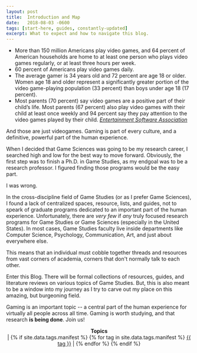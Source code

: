 ```yaml
---
layout: post
title:  Introduction and Map
date:   2018-08-03 -0600
tags: [start-here, guides, constantly-updated]
excerpt: What to expect and how to navigate this blog.
---
```



- More than 150 million Americans play video games, and 64 percent of American households are home to at least one person who plays video games regularly, or at least three hours per week.
- 60 percent of Americans play video games daily.
- The average gamer is 34 years old and 72 percent are age 18 or older. Women age 18 and older represent a significantly greater portion of the video game-playing population (33 percent) than boys under age 18 (17 percent).
- Most parents (70 percent) say video games are a positive part of their child’s life. Most parents (67 percent) also play video games with their child at least once weekly and 94 percent say they pay attention to the video games played by their child.
*[Entertainment Software Association](http://www.theesa.com/about-esa/industry-facts/)*

And those are just videogames. Gaming is part of every culture, and a definitive, powerful part of the human experience.


When I decided that Game Sciences was going to be my research career, I searched high and low for the best way to move forward.
Obviously, the first step was to finish a Ph.D. in Game Studies, as my endgoal was to be a research professor. 
I figured finding those programs would be the easy part.

I was wrong.

In the cross-discipline field of Game Studies (or as I prefer Game Sciences), 
I found a lack of centralized spaces, resource, lists, and guides, not to speark of graduate programs dedicated to an important part of the human experience.
Unfortunately, there are *very few* if *any* truly focused research programs for Game Studies or Game Sciences (especially in the United States).
In most cases, Game Studies faculty live inside departments like Computer Science, Psychology, Communication, Art, and just about everywhere else.

This means that an individual must cobble together threads and resources from vast corners of academia, corners that don't normally talk to each other.

Enter this Blog. There will be formal collections of resources, guides, and literature reviews on various topics of Game Studies.
But, this is also meant to be a window into my journey as I try to carve out my place on this amazing, but burgeoning field.

Gaming is an important topic -- a central part of the human experience for virtually all people across all time.
Gaming is worth studying, and that research **is being done**. Join us!

<p class="meta" style="align-content: center; text-align: center;">
  <strong>Topics</strong><br /> | 
  {% if site.data.tags.manifest %}
    {% for tag in site.data.tags.manifest %}
    <a href="/tags/{{ tag }}.html">{{ tag }}</a> |
    {% endfor %}
  {% endif %}
</p>
